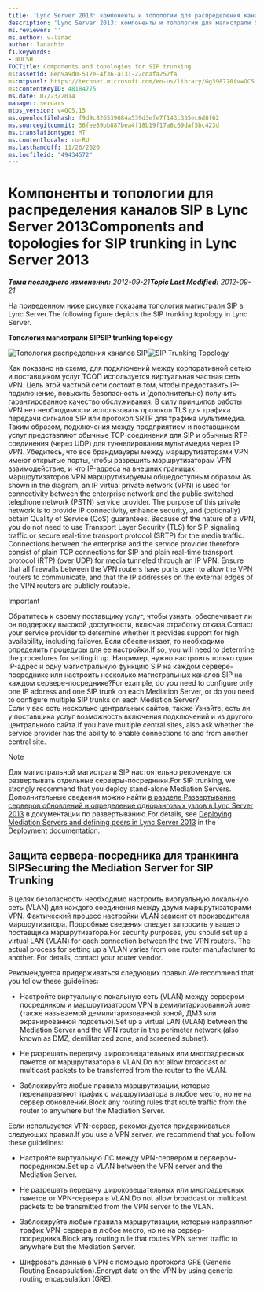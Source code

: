 ```yaml
---
title: 'Lync Server 2013: компоненты и топологии для распределения каналов SIP'
description: 'Lync Server 2013: компоненты и топологии для магистрали SIP.'
ms.reviewer: ''
ms.author: v-lanac
author: lanachin
f1.keywords:
- NOCSH
TOCTitle: Components and topologies for SIP trunking
ms:assetid: 8ed9a9d0-517e-4f36-a131-22cdafa257fa
ms:mtpsurl: https://technet.microsoft.com/en-us/library/Gg398720(v=OCS.15)
ms:contentKeyID: 48184775
ms.date: 07/23/2014
manager: serdars
mtps_version: v=OCS.15
ms.openlocfilehash: f9d9c826539084a539d3efe7f143c335ec6d8f62
ms.sourcegitcommit: 36fee89bb887bea4f18b19f17a8c69daf5bc423d
ms.translationtype: MT
ms.contentlocale: ru-RU
ms.lasthandoff: 11/26/2020
ms.locfileid: "49434572"
---
```

# <a name="components-and-topologies-for-sip-trunking-in-lync-server-2013"></a><span data-ttu-id="2c809-103">Компоненты и топологии для распределения каналов SIP в Lync Server 2013</span><span class="sxs-lookup"><span data-stu-id="2c809-103">Components and topologies for SIP trunking in Lync Server 2013</span></span>

<div data-xmlns="http://www.w3.org/1999/xhtml">

<div class="topic" data-xmlns="http://www.w3.org/1999/xhtml" data-msxsl="urn:schemas-microsoft-com:xslt" data-cs="https://msdn.microsoft.com/">

<div data-asp="https://msdn2.microsoft.com/asp">



</div>

<div id="mainSection">

<div id="mainBody"><span data-ttu-id="2c809-104">

<span> </span></span><span class="sxs-lookup"><span data-stu-id="2c809-104">

<span> </span></span></span>

<span data-ttu-id="2c809-105">_**Тема последнего изменения:** 2012-09-21_</span><span class="sxs-lookup"><span data-stu-id="2c809-105">_**Topic Last Modified:** 2012-09-21_</span></span>

<span data-ttu-id="2c809-106">На приведенном ниже рисунке показана топология магистрали SIP в Lync Server.</span><span class="sxs-lookup"><span data-stu-id="2c809-106">The following figure depicts the SIP trunking topology in Lync Server.</span></span>

<span data-ttu-id="2c809-107">**Топология магистрали SIP**</span><span class="sxs-lookup"><span data-stu-id="2c809-107">**SIP trunking topology**</span></span>

<span data-ttu-id="2c809-108">![Топология распределения каналов SIP](images/Gg398720.669fb55d-7c81-4e21-9421-fabc43d6e064(OCS.15).jpg "Топология распределения каналов SIP")</span><span class="sxs-lookup"><span data-stu-id="2c809-108">![SIP Trunking Topology](images/Gg398720.669fb55d-7c81-4e21-9421-fabc43d6e064(OCS.15).jpg "SIP Trunking Topology")</span></span>

<span data-ttu-id="2c809-p101">Как показано на схеме, для подключений между корпоративной сетью и поставщиком услуг ТСОП используется виртуальная частная сеть VPN. Цель этой частной сети состоит в том, чтобы предоставить IP-подключение, повысить безопасность и (дополнительно) получить гарантированное качество обслуживания. В силу принципов работы VPN нет необходимости использовать протокол TLS для трафика передачи сигналов SIP или протокол SRTP для трафика мультимедиа. Таким образом, подключения между предприятием и поставщиком услуг представляют обычные TCP-соединения для SIP и обычные RTP-соединения (через UDP) для туннелирования мультимедиа через IP VPN. Убедитесь, что все брандмауэры между маршрутизаторами VPN имеют открытые порты, чтобы разрешить маршрутизаторам VPN взаимодействие, и что IP-адреса на внешних границах маршрутизаторов VPN маршрутизируемы общедоступным образом.</span><span class="sxs-lookup"><span data-stu-id="2c809-p101">As shown in the diagram, an IP virtual private network (VPN) is used for connectivity between the enterprise network and the public switched telephone network (PSTN) service provider. The purpose of this private network is to provide IP connectivity, enhance security, and (optionally) obtain Quality of Service (QoS) guarantees. Because of the nature of a VPN, you do not need to use Transport Layer Security (TLS) for SIP signaling traffic or secure real-time transport protocol (SRTP) for the media traffic. Connections between the enterprise and the service provider therefore consist of plain TCP connections for SIP and plain real-time transport protocol (RTP) (over UDP) for media tunneled through an IP VPN. Ensure that all firewalls between the VPN routers have ports open to allow the VPN routers to communicate, and that the IP addresses on the external edges of the VPN routers are publicly routable.</span></span>

<div>


> [!IMPORTANT]  
> <span data-ttu-id="2c809-114">Обратитесь к своему поставщику услуг, чтобы узнать, обеспечивает ли он поддержку высокой доступности, включая отработку отказа.</span><span class="sxs-lookup"><span data-stu-id="2c809-114">Contact your service provider to determine whether it provides support for high availability, including failover.</span></span> <span data-ttu-id="2c809-115">Если обеспечивает, то необходимо определить процедуры для ее настройки.</span><span class="sxs-lookup"><span data-stu-id="2c809-115">If so, you will need to determine the procedures for setting it up.</span></span> <span data-ttu-id="2c809-116">Например, нужно настроить только один IP-адрес и одну магистральную функцию SIP на каждом сервере-посреднике или настроить несколько магистральных каналов SIP на каждом сервере-посреднике?</span><span class="sxs-lookup"><span data-stu-id="2c809-116">For example, do you need to configure only one IP address and one SIP trunk on each Mediation Server, or do you need to configure multiple SIP trunks on each Mediation Server?</span></span><BR><span data-ttu-id="2c809-117">Если у вас есть несколько центральных сайтов, также Узнайте, есть ли у поставщика услуг возможность включения подключений и из другого центрального сайта.</span><span class="sxs-lookup"><span data-stu-id="2c809-117">If you have multiple central sites, also ask whether the service provider has the ability to enable connections to and from another central site.</span></span>



</div>

<div>


> [!NOTE]  
> <span data-ttu-id="2c809-118">Для магистральной магистрали SIP настоятельно рекомендуется развертывать отдельные серверы-посредники.</span><span class="sxs-lookup"><span data-stu-id="2c809-118">For SIP trunking, we strongly recommend that you deploy stand-alone Mediation Servers.</span></span> <span data-ttu-id="2c809-119">Дополнительные сведения можно найти <A href="lync-server-2013-deploying-mediation-servers-and-defining-peers.md">в разделе Развертывание серверов обновлений и определение одноранговых узлов в Lync Server 2013</A> в документации по развертыванию.</span><span class="sxs-lookup"><span data-stu-id="2c809-119">For details, see <A href="lync-server-2013-deploying-mediation-servers-and-defining-peers.md">Deploying Mediation Servers and defining peers in Lync Server 2013</A> in the Deployment documentation.</span></span>



</div>

<div>

## <a name="securing-the-mediation-server-for-sip-trunking"></a><span data-ttu-id="2c809-120">Защита сервера-посредника для транкинга SIP</span><span class="sxs-lookup"><span data-stu-id="2c809-120">Securing the Mediation Server for SIP Trunking</span></span>

<span data-ttu-id="2c809-p104">В целях безопасности необходимо настроить виртуальную локальную сеть (VLAN) для каждого соединения между двумя маршрутизаторами VPN. Фактический процесс настройки VLAN зависит от производителя маршрутизатора. Подробные сведения следует запросить у вашего поставщика маршрутизатора.</span><span class="sxs-lookup"><span data-stu-id="2c809-p104">For security purposes, you should set up a virtual LAN (VLAN) for each connection between the two VPN routers. The actual process for setting up a VLAN varies from one router manufacturer to another. For details, contact your router vendor.</span></span>

<span data-ttu-id="2c809-124">Рекомендуется придерживаться следующих правил.</span><span class="sxs-lookup"><span data-stu-id="2c809-124">We recommend that you follow these guidelines:</span></span>

  - <span data-ttu-id="2c809-125">Настройте виртуальную локальную сеть (VLAN) между сервером-посредником и маршрутизатором VPN в демилитаризованной зоне (также называемой демилитаризованной зоной, ДМЗ или экранированной подсетью).</span><span class="sxs-lookup"><span data-stu-id="2c809-125">Set up a virtual LAN (VLAN) between the Mediation Server and the VPN router in the perimeter network (also known as DMZ, demilitarized zone, and screened subnet).</span></span>

  - <span data-ttu-id="2c809-126">Не разрешать передачу широковещательных или многоадресных пакетов от маршрутизатора в VLAN.</span><span class="sxs-lookup"><span data-stu-id="2c809-126">Do not allow broadcast or multicast packets to be transferred from the router to the VLAN.</span></span>

  - <span data-ttu-id="2c809-127">Заблокируйте любые правила маршрутизации, которые перенаправляют трафик с маршрутизатора в любое место, но не на сервер обновлений.</span><span class="sxs-lookup"><span data-stu-id="2c809-127">Block any routing rules that route traffic from the router to anywhere but the Mediation Server.</span></span>

<span data-ttu-id="2c809-128">Если используется VPN-сервер, рекомендуется придерживаться следующих правил.</span><span class="sxs-lookup"><span data-stu-id="2c809-128">If you use a VPN server, we recommend that you follow these guidelines:</span></span>

  - <span data-ttu-id="2c809-129">Настройте виртуальную ЛС между VPN-сервером и сервером-посредником.</span><span class="sxs-lookup"><span data-stu-id="2c809-129">Set up a VLAN between the VPN server and the Mediation Server.</span></span>

  - <span data-ttu-id="2c809-130">Не разрешать передачу широковещательных или многоадресных пакетов от VPN-сервера в VLAN.</span><span class="sxs-lookup"><span data-stu-id="2c809-130">Do not allow broadcast or multicast packets to be transmitted from the VPN server to the VLAN.</span></span>

  - <span data-ttu-id="2c809-131">Заблокируйте любые правила маршрутизации, которые направляют трафик VPN-сервера в любое место, но не на сервер-посредника.</span><span class="sxs-lookup"><span data-stu-id="2c809-131">Block any routing rule that routes VPN server traffic to anywhere but the Mediation Server.</span></span>

  - <span data-ttu-id="2c809-132">Шифровать данные в VPN с помощью протокола GRE (Generic Routing Encapsulation).</span><span class="sxs-lookup"><span data-stu-id="2c809-132">Encrypt data on the VPN by using generic routing encapsulation (GRE).</span></span>

<span data-ttu-id="2c809-133"></div>

</div>

<span> </span>

</div>

</div>

</span><span class="sxs-lookup"><span data-stu-id="2c809-133"></div>

</div>

<span> </span>

</div>

</div>

</span></span></div>


